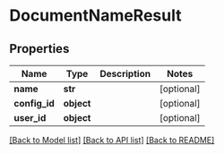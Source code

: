 # DocumentNameResult

## Properties
Name | Type | Description | Notes
------------ | ------------- | ------------- | -------------
**name** | **str** |  | [optional] 
**config_id** | **object** |  | [optional] 
**user_id** | **object** |  | [optional] 

[[Back to Model list]](../README.md#documentation-for-models) [[Back to API list]](../README.md#documentation-for-api-endpoints) [[Back to README]](../README.md)


